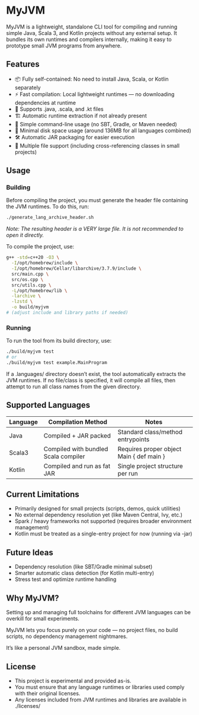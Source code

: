 # MyJVM

MyJVM is a lightweight, standalone CLI tool for compiling and running simple Java, Scala 3, and Kotlin projects without any external setup.
It bundles its own runtimes and compilers internally, making it easy to prototype small JVM programs from anywhere.

## Features

 - 📦 Fully self-contained: No need to install Java, Scala, or Kotlin separately
 - ⚡ Fast compilation: Local lightweight runtimes — no downloading dependencies at runtime
 - 📂 Supports .java, .scala, and .kt files
 - 🏗️ Automatic runtime extraction if not already present
 - 🔧 Simple command-line usage (no SBT, Gradle, or Maven needed)
 - 🎯 Minimal disk space usage (around 136MB for all languages combined)
 - 🛠️ Automatic JAR packaging for easier execution
 - 🔄 Multiple file support (including cross-referencing classes in small projects)

## Usage

### Building

Before compiling the project, you must generate the header file containing the JVM runtimes. 
To do this, run:

```bash
./generate_lang_archive_header.sh
```
*Note: The resulting header is a VERY large file. It is not recommended to open it directly.*

To compile the project, use:

```bash
g++ -std=c++20 -O3 \
  -I/opt/homebrew/include \
  -I/opt/homebrew/Cellar/libarchive/3.7.9/include \
  src/main.cpp \
  src/os.cpp \
  src/utils.cpp \
  -L/opt/homebrew/lib \
  -larchive \
  -lzstd \
  -o build/myjvm
# (adjust include and library paths if needed)
```

### Running

To run the tool from its build directory, use:
```bash
./build/myjvm test 
# or
./build/myjvm test example.MainProgram
````
If a .languages/ directory doesn’t exist, the tool automatically extracts the JVM runtimes.
If no file/class is specified, it will compile all files, then attempt to run all class names from the given directory.

## Supported Languages

| Language | Compilation Method                   | Notes                                    | 
| -------- | ------------------------------------ | ---------------------------------------- | 
| Java     | Compiled + JAR packed                | Standard class/method entrypoints        | 
| Scala3   | Compiled with bundled Scala compiler	| Requires proper object Main { def main } |
| Kotlin   | Compiled and run as fat JAR          | Single project structure per run         | 

## Current Limitations

 - Primarily designed for small projects (scripts, demos, quick utilities)
 - No external dependency resolution yet (like Maven Central, Ivy, etc.)
 - Spark / heavy frameworks not supported (requires broader environment management)
 - Kotlin must be treated as a single-entry project for now (running via -jar)

## Future Ideas

 - Dependency resolution (like SBT/Gradle minimal subset)
 - Smarter automatic class detection (for Kotlin multi-entry)
 - Stress test and optimize runtime handling

## Why MyJVM?

Setting up and managing full toolchains for different JVM languages can be overkill for small experiments.

MyJVM lets you focus purely on your code — no project files, no build scripts, no dependency management nightmares.

It’s like a personal JVM sandbox, made simple.

## License

 - This project is experimental and provided as-is.
 - You must ensure that any language runtimes or libraries used comply with their original licenses.
 - Any licenses included from JVM runtimes and libraries are available in ./licenses/

